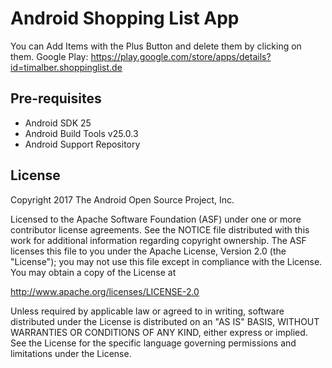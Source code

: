 
Android Shopping List App
===================================

You can Add Items with the Plus Button and delete them by clicking on them.
Google Play: https://play.google.com/store/apps/details?id=timalber.shoppinglist.de

Pre-requisites
--------------

- Android SDK 25
- Android Build Tools v25.0.3
- Android Support Repository


License
-------

Copyright 2017 The Android Open Source Project, Inc.

Licensed to the Apache Software Foundation (ASF) under one or more contributor
license agreements.  See the NOTICE file distributed with this work for
additional information regarding copyright ownership.  The ASF licenses this
file to you under the Apache License, Version 2.0 (the "License"); you may not
use this file except in compliance with the License.  You may obtain a copy of
the License at

http://www.apache.org/licenses/LICENSE-2.0

Unless required by applicable law or agreed to in writing, software
distributed under the License is distributed on an "AS IS" BASIS, WITHOUT
WARRANTIES OR CONDITIONS OF ANY KIND, either express or implied.  See the
License for the specific language governing permissions and limitations under
the License.
